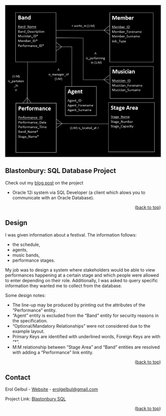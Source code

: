 <div id="top"></div>

<div style="text-align:center"><img src="images/v4.png" /></div>



<!-- ABOUT THE PROJECT -->
## Blastonbury: SQL Database Project

Check out my [blog post](https://erolgelbul.com/project-blog/blastonbury-database) on the project


* Oracle 12i system via SQL Developer (a client which alows you to communicate with an Oracle Database).


<p align="right">(<a href="#top">back to top</a>)</p>



<!-- Design -->
## Design

I was given information about a festival. The information follows:
* the schedule,
* agents,
* music bands,
* performance stages.
 
My job was to design a system where stakeholders would be able to view performances happening at a certain stage and which people were allowed
to enter depending on their role. Additionally, I was asked to query specific information they wanted me to collect from the database.

Some design notes:
* The line-up may be produced by printing out the attributes of the “Performance” entity.
* “Agent” entity is excluded from the “Band” entity for security reasons in the specification.
* “Optional/Mandatory Relationships” were not considered due to the example layout.
* Primary Keys are identified with underlined words, Foreign Keys are with “*”.
* M:M relationship between “Stage Area” and “Band” entities are resolved with adding a “Performance” link entity.

<p align="right">(<a href="#top">back to top</a>)</p>


<!-- CONTACT -->
## Contact

Erol Gelbul - [Website](erolgelbul.com) - erolgelbul@gmail.com

Project Link: [Blastonbury SQL](https://github.com/ErolGelbul/blastonbury_sql_project)

<p align="right">(<a href="#top">back to top</a>)</p>


<!-- MARKDOWN LINKS & IMAGES -->
